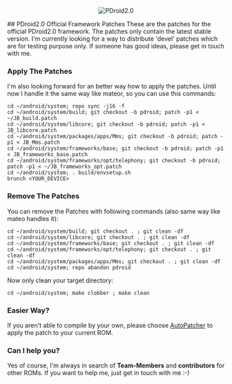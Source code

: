 <p align="center">
  <img src="http://www.privilege-car.de/xda/PDroid-banner.png" alt="PDroid2.0"/>
</p>
## PDroid2.0 Official Framework Patches
These are the patches for the official PDroid2.0 framework. The patches only contain the latest stable version. I'm currently looking for a way to distribute 'devel' patches which are for testing purpose only. If someone has good ideas, please get in touch with me.

### Apply The Patches
I'm also looking forward for an better way how to apply the patches. Until now I handle it the same way like mateor, so you can use this commands:
	
    cd ~/android/system; repo sync -j16 -f
	cd ~/android/system/build; git checkout -b pdroid; patch -p1 < ~/JB_build.patch
	cd ~/android/system/libcore; git checkout -b pdroid; patch -p1 < JB_libcore.patch
	cd ~/android/system/packages/apps/Mms; git checkout -b pdroid; patch -p1 < JB_Mms.patch
	cd ~/android/system/frameworks/base; git checkout -b pdroid; patch -p1 < JB_frameworks_base.patch
	cd ~/android/system/frameworks/opt/telephony; git checkout -b pdroid; patch -p1 < ~/JB_frameworks_opt.patch
	cd ~/android/system; . build/envsetup.sh 
    brunch <YOUR_DEVICE>

### Remove The Patches
You can remove the Patches with following commands (also same way like mateo handles it):

	cd ~/android/system/build; git checkout . ; git clean -df
	cd ~/android/system/libcore; git checkout . ; git clean -df
	cd ~/android/system/frameworks/base; git checkout . ; git clean -df
	cd ~/android/system/frameworks/opt/telephony; git checkout . ; git clean -df
	cd ~/android/system/packages/apps/Mms; git checkout . ; git clean -df
	cd ~/android/system; repo abandon pdroid
    
Now only clean your target directory:

	cd ~/android/system; make clobber ; make clean
### Easier Way?
If you aren't able to compile by your own, please choose [AutoPatcher](http://forum.xda-developers.com/showthread.php?t=1719408) to apply the patch to your current ROM.

### Can I help you?
Yes of course, I'm always in search of **Team-Members** and **contributors** for other ROMs. If you want to help me, just get in touch with me :-)
